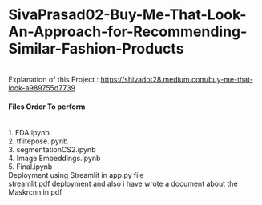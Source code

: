 # SivaPrasad02-Buy-Me-That-Look-An-Approach-for-Recommending-Similar-Fashion-Products

<br/>Explanation of this Project : https://shivadot28.medium.com/buy-me-that-look-a989755d7739

#### Files Order To perform
<br/> 1. EDA.ipynb
<br/> 2. tflitepose.ipynb
<br/> 3. segmentationCS2.ipynb
<br/> 4. Image Embeddings.ipynb
<br/> 5. Final.ipynb
<br/> Deployment using Streamlit in app.py file 
<br/> streamlit pdf deployment and also i have wrote a document about the Maskrcnn in pdf
